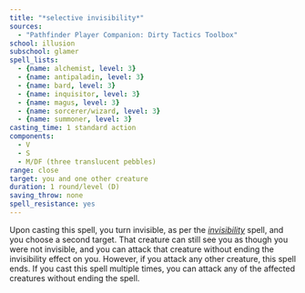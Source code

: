 ```yaml
---
title: "*selective invisibility*"
sources:
  - "Pathfinder Player Companion: Dirty Tactics Toolbox"
school: illusion
subschool: glamer
spell_lists:
  - {name: alchemist, level: 3}
  - {name: antipaladin, level: 3}
  - {name: bard, level: 3}
  - {name: inquisitor, level: 3}
  - {name: magus, level: 3}
  - {name: sorcerer/wizard, level: 3}
  - {name: summoner, level: 3}
casting_time: 1 standard action
components:
  - V
  - S
  - M/DF (three translucent pebbles)
range: close
target: you and one other creature
duration: 1 round/level (D)
saving_throw: none
spell_resistance: yes
---
```


Upon casting this spell, you turn invisible, as per the [*invisibility*](/spells/invisibility/) spell, and you choose a second target. That creature can still see you as though you were not invisible, and you can attack that creature without ending the invisibility effect on you. However, if you attack any other creature, this spell ends. If you cast this spell multiple times, you can attack any of the affected creatures without ending the spell.

